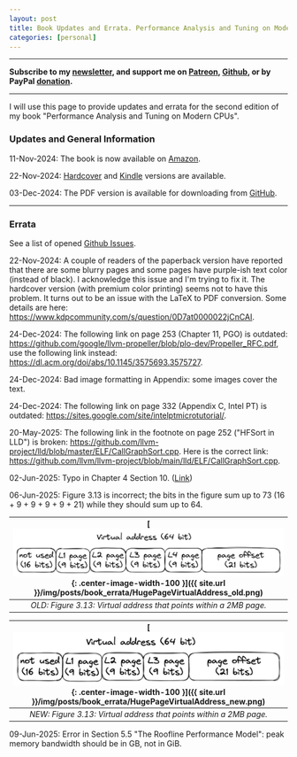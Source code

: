 ```yaml
---
layout: post
title: Book Updates and Errata. Performance Analysis and Tuning on Modern CPUs (Second Edition)
categories: [personal]
---
```


------

**Subscribe to my [newsletter](https://products.easyperf.net/newsletter), and support me on [Patreon](https://www.patreon.com/dendibakh), [Github](https://github.com/sponsors/dendibakh), or by PayPal [donation](https://www.paypal.com/cgi-bin/webscr?cmd=_donations&business=TBM3NW8TKTT34&currency_code=USD&source=url).**

------

I will use this page to provide updates and errata for the second edition of my book "Performance Analysis and Tuning on Modern CPUs".

### Updates and General Information 

11-Nov-2024: The book is now available on [Amazon](https://amzn.to/4fsroBs).

22-Nov-2024: [Hardcover](https://amzn.to/3ZGNgmQ) and [Kindle](https://amzn.to/3VrD3Zc) versions are available.

03-Dec-2024: The PDF version is available for downloading from [GitHub](https://github.com/dendibakh/perf-book/releases/tag/2.0_release).

------

### Errata

See a list of opened [Github Issues](https://github.com/dendibakh/perf-book/issues).

22-Nov-2024: A couple of readers of the paperback version have reported that there are some blurry pages and some pages have purple-ish text color (instead of black). I acknowledge this issue and I'm trying to fix it. The hardcover version (with premium color printing) seems not to have this problem. It turns out to be an issue with the LaTeX to PDF conversion. Some details are here: https://www.kdpcommunity.com/s/question/0D7at0000022jCnCAI.

24-Dec-2024: The following link on page 253 (Chapter 11, PGO) is outdated: https://github.com/google/llvm-propeller/blob/plo-dev/Propeller_RFC.pdf, use the following link instead: https://dl.acm.org/doi/abs/10.1145/3575693.3575727.

24-Dec-2024: Bad image formatting in Appendix: some images cover the text.

24-Dec-2024: The following link on page 332 (Appendix C, Intel PT) is outdated: https://sites.google.com/site/intelptmicrotutorial/.

20-May-2025: The following link in the footnote on page 252 ("HFSort in LLD") is broken: https://github.com/llvm-project/lld/blob/master/ELF/CallGraphSort.cpp. Here is the correct link: https://github.com/llvm/llvm-project/blob/main/lld/ELF/CallGraphSort.cpp.

02-Jun-2025: Typo in Chapter 4 Section 10. ([Link](https://github.com/dendibakh/perf-book/commit/389a8a22ecd4e51291e3b3d71396d1928deabc13))

06-Jun-2025: Figure 3.13 is incorrect; the bits in the figure sum up to 73 (16 + 9 + 9 + 9 + 9 + 21) while they should sum up to 64.

| [![](/img/posts/book_errata/HugePageVirtualAddress_old.png){: .center-image-width-100 }]({{ site.url }}/img/posts/book_errata/HugePageVirtualAddress_old.png) | 
|:--:| 
| *OLD: Figure 3.13: Virtual address that points within a 2MB page.* |

| [![](/img/posts/book_errata/HugePageVirtualAddress_new.png){: .center-image-width-100 }]({{ site.url }}/img/posts/book_errata/HugePageVirtualAddress_new.png) | 
|:--:| 
| *NEW: Figure 3.13: Virtual address that points within a 2MB page.* |

09-Jun-2025: Error in Section 5.5 "The Roofline Performance Model": peak memory bandwidth should be in GB, not in GiB.